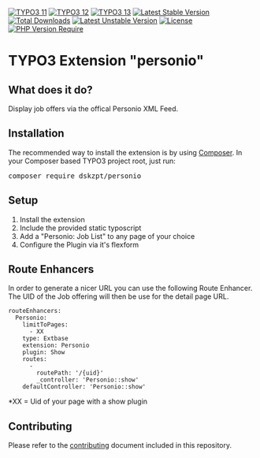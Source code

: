 [![TYPO3 11](https://img.shields.io/badge/TYPO3-11-orange.svg)](https://get.typo3.org/version/11)
[![TYPO3 12](https://img.shields.io/badge/TYPO3-12-orange.svg)](https://get.typo3.org/version/12)
[![TYPO3 13](https://img.shields.io/badge/TYPO3-13-orange.svg)](https://get.typo3.org/version/13)
[![Latest Stable Version](http://poser.pugx.org/dskzpt/personio/v)](https://packagist.org/packages/dskzpt/personio)
[![Total Downloads](http://poser.pugx.org/dskzpt/personio/downloads)](https://packagist.org/packages/dskzpt/personio)
[![Latest Unstable Version](http://poser.pugx.org/dskzpt/personio/v/unstable)](https://packagist.org/packages/dskzpt/personio)
[![License](http://poser.pugx.org/dskzpt/personio/license)](https://packagist.org/packages/dskzpt/personio)
[![PHP Version Require](http://poser.pugx.org/dskzpt/personio/require/php)](https://packagist.org/packages/dskzpt/personio)

TYPO3 Extension "personio"
=================================

## What does it do?
Display job offers via the offical Personio XML Feed.

## Installation
The recommended way to install the extension is by
using [Composer](https://getcomposer.org/). In your Composer based TYPO3 project
root, just run:
<pre>composer require dskzpt/personio</pre>

## Setup

1. Install the extension
2. Include the provided static typoscript
3. Add a "Personio: Job List" to any page of your choice
4. Configure the Plugin via it's flexform

## Route Enhancers
In order to generate a nicer URL you can use the following Route Enhancer.
The UID of the Job offering will then be use for the detail page URL.

```
routeEnhancers:
  Personio:
    limitToPages:
      - XX
    type: Extbase
    extension: Personio
    plugin: Show
    routes:
      -
        routePath: '/{uid}'
        _controller: 'Personio::show'
    defaultController: 'Personio::show'
```
*XX = Uid of your page with a show plugin


## Contributing

Please refer to the [contributing](CONTRIBUTING.md) document included in this
repository.

